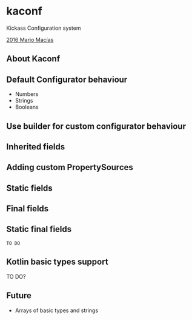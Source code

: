 # kaconf

Kickass Configuration system

[2016 Mario Macías](http://github.com/mariomac)

## About Kaconf

## Default Configurator behaviour

* Numbers
* Strings
* Booleans

## Use builder for custom configurator behaviour

## Inherited fields

## Adding custom PropertySources

## Static fields

## Final fields

## Static final fields

    TO DO

## Kotlin basic types support
TO DO?

## Future

* Arrays of basic types and strings